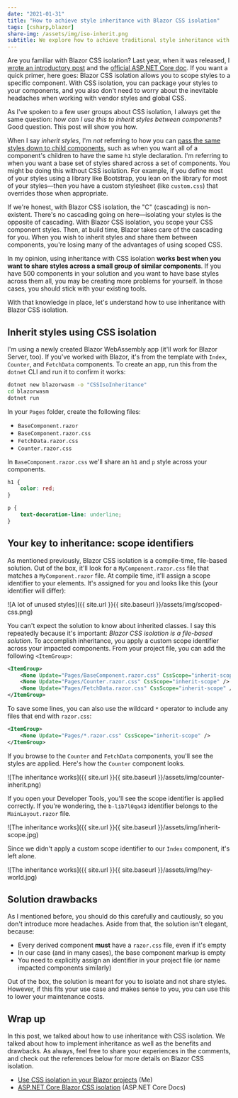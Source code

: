 ```yaml
---
date: "2021-01-31"
title: "How to achieve style inheritance with Blazor CSS isolation"
tags: [csharp,blazor]
share-img: /assets/img/iso-inherit.png 
subtitle: We explore how to achieve traditional style inheritance with Blazor CSS isolation.
---
```


Are you familiar with Blazor CSS isolation? Last year, when it was released, I [wrote an introductory post](https://daveabrock.com/2020/09/10/blazor-css-isolation) and the [official ASP.NET Core doc](https://docs.microsoft.com/aspnet/core/blazor/components/css-isolation?view=aspnetcore-5.0). If you want a quick primer, here goes: Blazor CSS isolation allows you to scope styles to a specific component. With CSS isolation, you can package your styles to your components, and you also don't need to worry about the inevitable headaches when working with vendor styles and global CSS.

As I've spoken to a few user groups about CSS isolation, I always get the same question: *how can I use this to inherit styles between components*? Good question. This post will show you how.

When I say *inherit styles*, I'm *not* referring to how you can [pass the same styles down to child components](https://daveabrock.com/2020/09/10/blazor-css-isolation#how-to-work-with-child-components), such as when you want all of a component's children to have the same `h1` style declaration. I'm referring to when you want a base set of styles shared across a set of components. You might be doing this without CSS isolation. For example, if you define most of your styles using a library like Bootstrap, you lean on the library for most of your styles—then you have a custom stylesheet (like `custom.css`) that overrides those when appropriate.

If we're honest, with Blazor CSS isolation, the "C" (cascading) is non-existent. There's no cascading going on here—isolating your styles is the opposite of cascading. With Blazor CSS isolation, you scope your CSS component styles. Then, at build time, Blazor takes care of the cascading for you. When you wish to inherit styles and share them between components, you're losing many of the advantages of using scoped CSS.

In my opinion, using inheritance with CSS isolation **works best when you want to share styles across a small group of similar components**. If you have 500 components in your solution and you want to have base styles across them all, you may be creating more problems for yourself. In those cases, you should stick with your existing tools.

With that knowledge in place, let's understand how to use inheritance with Blazor CSS isolation.

## Inherit styles using CSS isolation

I'm using a newly created Blazor WebAssembly app (it'll work for Blazor Server, too). If you've worked with Blazor, it's from the template with `Index`, `Counter`, and `FetchData` components. To create an app, run this from the `dotnet` CLI and run it to confirm it works:

```bash
dotnet new blazorwasm -o "CSSIsoInheritance"
cd blazorwasm
dotnet run
```

In your `Pages` folder, create the following files:

- `BaseComponent.razor` 
- `BaseComponent.razor.css`
- `FetchData.razor.css`
- `Counter.razor.css`

In `BaseComponent.razor.css` we'll share an `h1` and `p` style across your components.

```css
h1 {
    color: red;
}

p {
    text-decoration-line: underline;
}
```

## Your key to inheritance: scope identifiers

As mentioned previously, Blazor CSS isolation is a compile-time, file-based solution. Out of the box, it'll look for a `MyComponent.razor.css` file that matches a `MyComponent.razor` file. At compile time, it'll assign a scope identifier to your elements. It's assigned for you and looks like this (your identifier will differ):

![A lot of unused styles]({{ site.url }}{{ site.baseurl }}/assets/img/scoped-css.png)

You can't expect the solution to know about inherited classes. I say this repeatedly because it's important: *Blazor CSS isolation is a file-based solution*. To accomplish inheritance, you apply a custom scope identifier across your impacted components. From your project file, you can add the following `<ItemGroup>`:

```xml
<ItemGroup>
    <None Update="Pages/BaseComponent.razor.css" CssScope="inherit-scope" />
    <None Update="Pages/Counter.razor.css" CssScope="inherit-scope" />
    <None Update="Pages/FetchData.razor.css" CssScope="inherit-scope" />
</ItemGroup>
```

To save some lines, you can also use the wildcard `*` operator to include any files that end with `razor.css`:

```xml
<ItemGroup>
    <None Update="Pages/*.razor.css" CssScope="inherit-scope" />
</ItemGroup>
```

If you browse to the `Counter` and `FetchData` components, you'll see the styles are applied. Here's how the `Counter` component looks.

![The inheritance works]({{ site.url }}{{ site.baseurl }}/assets/img/counter-inherit.png)

If you open your Developer Tools, you'll see the scope identifier is applied correctly. If you're wondering, the `b-lib7l0qa43` identifier belongs to the `MainLayout.razor` file.

![The inheritance works]({{ site.url }}{{ site.baseurl }}/assets/img/inherit-scope.jpg)

Since we didn't apply a custom scope identifier to our `Index` component, it's left alone.

![The inheritance works]({{ site.url }}{{ site.baseurl }}/assets/img/hey-world.jpg)

## Solution drawbacks

As I mentioned before, you should do this carefully and cautiously, so you don't introduce more headaches. Aside from that, the solution isn't elegant, because:

- Every derived component **must** have a `razor.css` file, even if it's empty
- In our case (and in many cases), the base component markup is empty
- You need to explicitly assign an identifier in your project file (or name impacted components similarly)

Out of the box, the solution is meant for you to isolate and not share styles. However, if this fits your use case and makes sense to you, you can use this to lower your maintenance costs.

## Wrap up

In this post, we talked about how to use inheritance with CSS isolation. We talked about how to implement inheritance as well as the benefits and drawbacks. As always, feel free to share your experiences in the comments, and check out the references below for more details on Blazor CSS isolation.

- [Use CSS isolation in your Blazor projects](https://daveabrock.com/2020/09/10/blazor-css-isolation) (Me)
- [ASP.NET Core Blazor CSS isolation](https://docs.microsoft.com/aspnet/core/blazor/components/css-isolation?view=aspnetcore-5.0) (ASP.NET Core Docs)